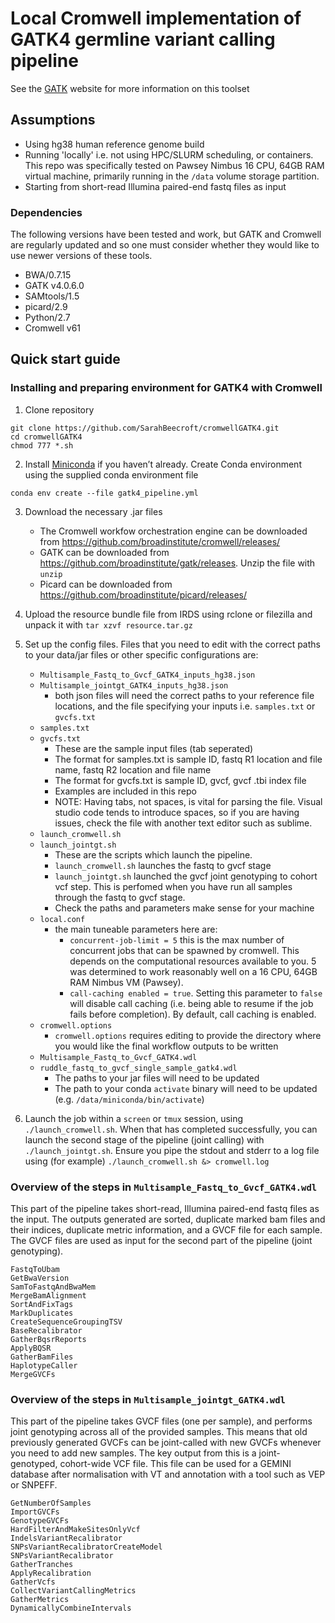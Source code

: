 # Local Cromwell implementation of GATK4 germline variant calling pipeline
See the [GATK](https://gatk.broadinstitute.org/hc/en-us) website for more information on this toolset 
## Assumptions
- Using hg38 human reference genome build
- Running 'locally' i.e. not using HPC/SLURM scheduling, or containers. This repo was specifically tested on Pawsey Nimbus 16 CPU, 64GB RAM virtual machine, primarily running in the `/data` volume storage partition. 
- Starting from short-read Illumina paired-end fastq files as input

### Dependencies
The following versions have been tested and work, but GATK and Cromwell are regularly updated and so one must consider whether they would like to use newer versions of these tools. 
- BWA/0.7.15
- GATK v4.0.6.0
- SAMtools/1.5
- picard/2.9
- Python/2.7
- Cromwell v61

## Quick start guide
### Installing and preparing environment for GATK4 with Cromwell

1. Clone repository
```
git clone https://github.com/SarahBeecroft/cromwellGATK4.git
cd cromwellGATK4
chmod 777 *.sh
```

2. Install [Miniconda](https://docs.conda.io/en/latest/miniconda.html) if you haven’t already. Create Conda environment using the supplied conda environment file

```
conda env create --file gatk4_pipeline.yml
```

3. Download the necessary .jar files
    - The Cromwell workfow orchestration engine can be downloaded from https://github.com/broadinstitute/cromwell/releases/ 
    - GATK can be downloaded from https://github.com/broadinstitute/gatk/releases. Unzip the file with `unzip` 
    - Picard can be downloaded from https://github.com/broadinstitute/picard/releases/


4. Upload the resource bundle file from IRDS using rclone or filezilla and unpack it with `tar xzvf resource.tar.gz`

5. Set up the config files. Files that you need to edit with the correct paths to your data/jar files or other specific configurations are:
    - `Multisample_Fastq_to_Gvcf_GATK4_inputs_hg38.json`
    - `Multisample_jointgt_GATK4_inputs_hg38.json`
        - both json files will need the correct paths to your reference file locations, and the file specifying your inputs i.e. `samples.txt` or `gvcfs.txt`
    - `samples.txt`
    - `gvcfs.txt`
        - These are the sample input files (tab seperated)
        - The format for samples.txt is sample ID, fastq R1 location and file name, fastq R2 location and file name
        - The format for gvcfs.txt is sample ID, gvcf, gvcf .tbi index file
        - Examples are included in this repo
        - NOTE: Having tabs, not spaces, is vital for parsing the file. Visual studio code tends to introduce spaces, so if you are having issues, check the file with another text editor such as sublime. 
    - `launch_cromwell.sh`
    - `launch_jointgt.sh`
        - These are the scripts which launch the pipeline. 
        - `launch_cromwell.sh` launches the fastq to gvcf stage
        - `launch_jointgt.sh` launched the gvcf joint genotyping to cohort vcf step. This is perfomed when you have run all samples through the fastq to gvcf stage.
        - Check the paths and parameters make sense for your machine
    - `local.conf`
        - the main tuneable parameters here are:
        	- `concurrent-job-limit = 5` this is the max number of concurrent jobs that can be spawned by cromwell. This depends on the computational resources available to you. 5 was determined to work reasonably well on a 16 CPU, 64GB RAM Nimbus VM (Pawsey). 
        	- `call-caching enabled = true`. Setting this parameter to `false` will disable call caching (i.e. being able to resume if the job fails before completion). By default, call caching is enabled. 
    - `cromwell.options`
        - `cromwell.options` requires editing to provide the directory where you would like the final workflow outputs to be written
    - `Multisample_Fastq_to_Gvcf_GATK4.wdl`
    - `ruddle_fastq_to_gvcf_single_sample_gatk4.wdl`
        - The paths to your jar files will need to be updated
        - The path to your conda `activate` binary will need to be updated (e.g. `/data/miniconda/bin/activate`)

6. Launch the job within a `screen` or `tmux` session, using `./launch_cromwell.sh`. When that has completed successfully, you can launch the second stage of the pipeline (joint calling) with `./launch_jointgt.sh`. Ensure you pipe the stdout and stderr to a log file using (for example) `./launch_cromwell.sh &> cromwell.log`

### Overview of the steps in `Multisample_Fastq_to_Gvcf_GATK4.wdl`
This part of the pipeline takes short-read, Illumina paired-end fastq files as the input. The outputs generated are sorted, duplicate marked bam files and their indices, duplicate metric information, and a GVCF file for each sample. The GVCF files are used as input for the second part of the pipeline (joint genotyping).

```
FastqToUbam
GetBwaVersion
SamToFastqAndBwaMem
MergeBamAlignment
SortAndFixTags
MarkDuplicates
CreateSequenceGroupingTSV
BaseRecalibrator
GatherBqsrReports
ApplyBQSR
GatherBamFiles
HaplotypeCaller
MergeGVCFs
```

### Overview of the steps in `Multisample_jointgt_GATK4.wdl`
This part of the pipeline takes GVCF files (one per sample), and performs joint genotyping across all of the provided samples. This means that old previously generated GVCFs can be joint-called with new GVCFs whenever you need to add new samples. The key output from this is a joint-genotyped, cohort-wide VCF file. This file can be used for a GEMINI database after normalisation with VT and annotation with a tool such as VEP or SNPEFF. 

```
GetNumberOfSamples
ImportGVCFs
GenotypeGVCFs
HardFilterAndMakeSitesOnlyVcf
IndelsVariantRecalibrator
SNPsVariantRecalibratorCreateModel
SNPsVariantRecalibrator
GatherTranches
ApplyRecalibration
GatherVcfs
CollectVariantCallingMetrics
GatherMetrics
DynamicallyCombineIntervals
```
